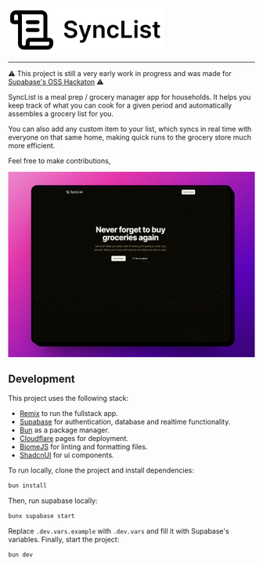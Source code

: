 <picture>
 <source media="(prefers-color-scheme: dark)" srcset="images/logo.png">
 <img alt="Show the synclist logo, with a scroll containing text and the word synclist" src="images/logo-black.png">
</picture>

---

⚠️ This project is still a very early work in progress and was made for [Supabase's OSS Hackaton](https://supabase.com/blog/supabase-oss-hackathon) ⚠️

SyncList is a meal prep / grocery manager app for households. It helps you keep track of what you can cook for a given period and automatically assembles a grocery list for you.

You can also add any custom item to your list, which syncs in real time with everyone on that same home, making quick runs to the grocery store much more efficient.

Feel free to make contributions,

![Landing Page Screenshot](images/landing.png)

## Development

This project uses the following stack:

- [Remix](https://remix.run/) to run the fullstack app.
- [Supabase](https://supabase.com/) for authentication, database and realtime functionality.
- [Bun](https://bun.sh/) as a package manager.
- [Cloudflare](https://pages.cloudflare.com/) pages for deployment.
- [BiomeJS](https://biomejs.dev/) for linting and formatting files.
- [ShadcnUI](https://ui.shadcn.com/) for ui components.

To run locally, clone the project and install dependencies:

```sh
bun install
```

Then, run supabase locally:

```sh
bunx supabase start
```

Replace `.dev.vars.example` with `.dev.vars` and fill it with Supabase's variables.
Finally, start the project:

```sh
bun dev
```
